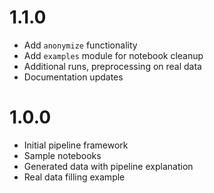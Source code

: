 # 1.1.0
- Add `anonymize` functionality
- Add `examples` module for notebook cleanup
- Additional runs, preprocessing on real data
- Documentation updates

# 1.0.0
- Initial pipeline framework
- Sample notebooks
 - Generated data with pipeline explanation
 - Real data filling example
